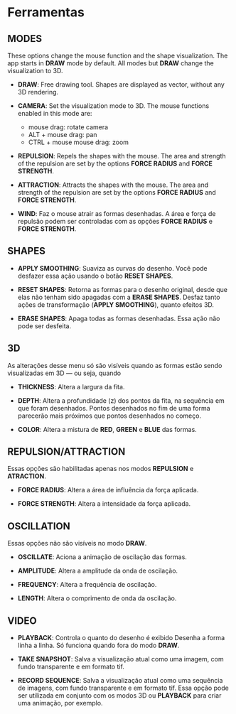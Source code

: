 # Ferramentas

## MODES

These options change the mouse function and the shape visualization. The app starts in **DRAW** mode by default. All modes but **DRAW** change the visualization to 3D.

* **DRAW**: Free drawing tool. Shapes are displayed as vector, without any 3D rendering.

* **CAMERA**: Set the visualization mode to 3D. The mouse functions enabled in this mode are:

	* mouse drag: rotate camera
	* ALT + mouse drag: pan
	* CTRL + mouse mouse drag: zoom

* **REPULSION**: Repels the shapes with the mouse. The area and strength of the repulsion are set by the options **FORCE RADIUS** and **FORCE STRENGTH**.

* **ATTRACTION**: Attracts the shapes with the mouse. The area and strength of the repulsion are set by the options **FORCE RADIUS** and **FORCE STRENGTH**.

* **WIND**: Faz o mouse atrair as formas desenhadas. A área e força de repulsão podem ser controladas com as opções **FORCE RADIUS** e **FORCE STRENGTH**.


## SHAPES

* **APPLY SMOOTHING**: Suaviza as curvas do desenho. Você pode desfazer essa ação usando o botão **RESET SHAPES**.

* **RESET SHAPES**: Retorna as formas para o desenho original, desde que elas não tenham sido apagadas com a **ERASE SHAPES**. Desfaz tanto ações de transformação (**APPLY SMOOTHING**), quanto efeitos 3D.
 
* **ERASE SHAPES**: Apaga todas as formas desenhadas. Essa ação não pode ser desfeita.


## 3D

As alterações desse menu só são visíveis quando as formas estão sendo visualizadas em 3D — ou seja, quando

* **THICKNESS**: Altera a largura da fita.

* **DEPTH**: Altera a profundidade (z) dos pontos da fita, na sequência em que foram desenhados. Pontos desenhados no fim de uma forma parecerão mais próximos que pontos desenhados no começo.

* **COLOR**: Altera a mistura de **RED**, **GREEN** e **BLUE** das formas.


## REPULSION/ATTRACTION

Essas opções são habilitadas apenas nos modos **REPULSION** e **ATRACTION**.

* **FORCE RADIUS**: Altera a área de influência da força aplicada.

* **FORCE STRENGTH**: Altera a intensidade da força aplicada.


## OSCILLATION

Essas opções não são visíveis no modo **DRAW**.

* **OSCILLATE**: Aciona a animação de oscilação das formas. 

* **AMPLITUDE**: Altera a amplitude da onda de oscilação.

* **FREQUENCY**: Altera a frequência de oscilação.

* **LENGTH**: Altera o comprimento de onda da oscilação.


## VIDEO

* **PLAYBACK**: Controla o quanto do desenho é exibido Desenha a forma linha a linha. Só funciona quando fora do modo **DRAW**.

* **TAKE SNAPSHOT**: Salva a visualização atual como uma imagem, com fundo transparente e em formato tif.

* **RECORD SEQUENCE**: Salva a visualização atual como uma sequência de imagens, com fundo transparente e em formato tif. Essa opção pode ser utilizada em conjunto com os modos 3D ou **PLAYBACK** para criar uma animação, por exemplo.